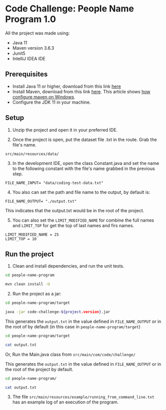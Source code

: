 # Code Challenge: People Name Program 1.0


All the project was made using:

* Java 11
* Maven version 3.6.3
* Junit5
* IntelliJ IDEA IDE


## Prerequisites

* Install Java 11 or higher, download from this link [here](https://www.oracle.com/java/technologies/downloads/#java11)
* Install Maven, download from this link [here](https://maven.apache.org/download.cgi). This article shows [how configure maven on Windows](https://www.mkyong.com/maven/how-to-install-maven-in-windows/).
* Configure the JDK 11 in your machine.

## Setup

1) Unzip the project and open it in your preferred IDE.


2) Once the project is open, put the dataset file .txt in the route. Grab the file's name.

```
src/main/resources/data/
```


3) In the development IDE, open the class Constant.java and set the name to the following constant with the file's name grabbed in the previous step. 

```properties
FILE_NAME_INPUT= "data/coding-test-data.txt"
```

4) You also can set the path and file name to the output, by default is:

```properties
FILE_NAME_OUTPUT= "./output.txt"
```
This indicates that the output.txt would be in the root of the project.

5) You can also set the ```LIMIT_MODIFIED_NAME``` for combine the full names
and ```LIMIT_TOP``` for get the top of last names and firs names.

```properties
LIMIT_MODIFIED_NAME = 25
LIMIT_TOP = 10
```

## Run the project

1) Clean and install dependencies, and run the unit tests.

```bash
cd people-name-program

mvn clean install -U
```

2) Run the project as a jar:

```bash
cd people-name-program/target

java -jar code-challenge-${project.version}.jar
```
This generates the ```output.txt``` in the value defined in ```FILE_NAME_OUTPUT```
or in the root of by default (in this case in ```people-name-program/target```)

```bash
cd people-name-program/target

cat output.txt
```

Or, Run the Main.java class from ```src/main/com/code/challenge/``` 

This generates the ```output.txt``` in the value defined in ```FILE_NAME_OUTPUT``` 
or in the root of the project by default.
```bash
cd people-name-program/

cat output.txt
```

3) The file ```src/main/resources/example/running_from_command_line.txt``` has an example log 
of an execution of the program.